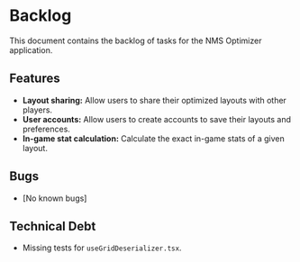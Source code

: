 # Backlog

This document contains the backlog of tasks for the NMS Optimizer application.

## Features

*   **Layout sharing:** Allow users to share their optimized layouts with other players.
*   **User accounts:** Allow users to create accounts to save their layouts and preferences.
*   **In-game stat calculation:** Calculate the exact in-game stats of a given layout.

## Bugs

*   [No known bugs]

## Technical Debt

*   Missing tests for `useGridDeserializer.tsx`.
